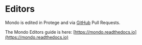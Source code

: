 ---
---
# Editors

Mondo is edited in Protege and via [GitHub](https://github.com/monarch-initiative/mondo) Pull Requests. 

The Mondo Editors guide is here: [https://mondo.readthedocs.io](https://mondo.readthedocs.io)
